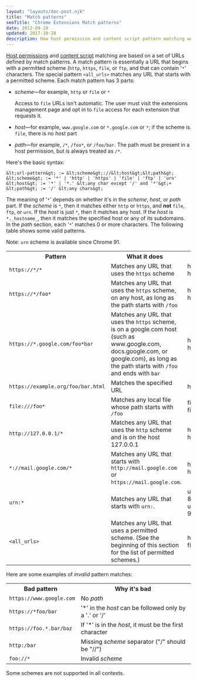 ```yaml
---
layout: "layouts/doc-post.njk"
title: "Match patterns"
seoTitle: "Chrome Extensions Match patterns"
date: 2012-09-18
updated: 2017-10-28
description: How host permission and content script pattern matching works, with examples.
---
```


[Host permissions][1] and [content script][2] matching are based on a set of URLs defined by match
patterns. A match pattern is essentially a URL that begins with a permitted scheme (`http`, `https`,
`file`, or `ftp`, and that can contain '`*`' characters. The special pattern `<all_urls>` matches
any URL that starts with a permitted scheme. Each match pattern has 3 parts:

- _scheme_—for example, `http` or `file` or `*`

  <div class="aside aside--note">Access to <code>file</code> URLs isn't automatic. The user must visit the extensions management page and opt in to <code>file</code> access for each extension that requests it.</div>

- _host_—for example, `www.google.com` or `*.google.com` or `*`; if the scheme is `file`, there is
  no _host_ part
- _path_—for example, `/*`, `/foo*`, or `/foo/bar`. The path must be present in a host permission,
  but is always treated as `/*`.

Here's the basic syntax:

```text
&lt;url-pattern&gt; := &lt;scheme&gt;://&lt;host&gt;&lt;path&gt;
&lt;scheme&gt; := '*' | 'http' | 'https' | 'file' | 'ftp' | 'urn'
&lt;host&gt; := '*' | '*.' &lt;any char except '/' and '*'&gt;+
&lt;path&gt; := '/' &lt;any chars&gt;
```

The meaning of '`*`' depends on whether it's in the _scheme_, _host_, or _path_ part. If the
_scheme_ is `*`, then it matches either `http` or `https`, and **not** `file`, `ftp`, or `urn`. If the
_host_ is just `*`, then it matches any host. If the _host_ is `*._hostname_`, then it matches the
specified host or any of its subdomains. In the _path_ section, each '`*`' matches 0 or more
characters. The following table shows some valid patterns.

Note: `urn` scheme is available since Chrome 91.

<table class="fixed-table width-full"><tbody><tr><th style="margin-left:0; padding-left:0">Pattern</th><th style="margin-left:0; padding-left:0">What it does</th><th style="margin-left:0; padding-left:0">Examples of matching URLs</th></tr><tr><td><code>https://*/*</code></td><td>Matches any URL that uses the <code>https</code> scheme</td><td>https://www.google.com/<br>https://example.org/foo/bar.html</td></tr><tr><td><code>https://*/foo*</code></td><td>Matches any URL that uses the <code>https</code> scheme, on any host, as long as the path starts with <code>/foo</code></td><td>https://example.com/foo/bar.html<br>https://www.google.com/foo<b></b></td></tr><tr><td><code>https://*.google.com/foo*bar</code></td><td>Matches any URL that uses the <code>https</code> scheme, is on a google.com host (such as www.google.com, docs.google.com, or google.com), as long as the path starts with <code>/foo</code> and ends with <code>bar</code></td><td>https://www.google.com/foo/baz/bar<br>https://docs.google.com/foobar</td></tr><tr><td><code>https://example.org/foo/bar.html</code></td><td>Matches the specified URL</td><td>https://example.org/foo/bar.html</td></tr><tr><td><code>file:///foo*</code></td><td>Matches any local file whose path starts with <code>/foo</code></td><td>file:///foo/bar.html<br>file:///foo</td></tr><tr><td><code>http://127.0.0.1/*</code></td><td>Matches any URL that uses the <code>http</code> scheme and is on the host 127.0.0.1</td><td>http://127.0.0.1/<br>http://127.0.0.1/foo/bar.html</td></tr><tr><td><code>*://mail.google.com/*</code></td><td>Matches any URL that starts with <code>http://mail.google.com</code> or <code>https://mail.google.com</code>.</td><td>http://mail.google.com/foo/baz/bar<br>https://mail.google.com/foobar</td></tr><tr><td><code>urn:*</code></td><td>Matches any URL that starts with <code>urn:</code>.</td><td>urn:uuid:54723bea-c94e-480e-80c8-a69846c3f582<br>urn:uuid:cfa40aff-07df-45b2-9f95-e023bcf4a6da</td></tr><tr><td><code>&lt;all_urls&gt;</code></td><td>Matches any URL that uses a permitted scheme. (See the beginning of this section for the list of permitted schemes.)</td><td>http://example.org/foo/bar.html<br>file:///bar/baz.html</td></tr></tbody></table>

Here are some examples of _invalid_ pattern matches:

<table class="fixed-table width-full"><tbody><tr><th style="margin-left:0; padding-left:0">Bad pattern</th><th style="margin-left:0; padding-left:0">Why it's bad</th></tr><tr><td><code>https://www.google.com</code></td><td>No <em>path</em></td></tr><tr><td><code>https://*foo/bar</code></td><td>'*' in the <em>host</em> can be followed only by a '.' or '/'</td></tr><tr><td><code>https://foo.*.bar/baz&nbsp;</code></td><td>If '*' is in the <em>host</em>, it must be the first character</td></tr><tr><td><code>http:/bar</code></td><td>Missing <em>scheme</em> separator ("/" should be "//")</td></tr><tr><td><code>foo://*</code></td><td>Invalid <em>scheme</em></td></tr></tbody></table>

Some schemes are not supported in all contexts.

[1]: /docs/extensions/mv3/declare_permissions#host-permissions
[2]: /docs/extensions/mv3/content_scripts
